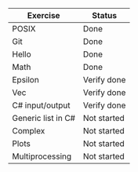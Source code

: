 
| Exercise | Status |
| -------- | ------ |
| POSIX | Done |
| Git | Done |
| Hello | Done |
| Math | Done|
| Epsilon | Verify done |
| Vec | Verify done |
| C# input/output | Verify done |
| Generic list in C# | Not started |
| Complex | Not started |
| Plots | Not started |
| Multiprocessing | Not started |
